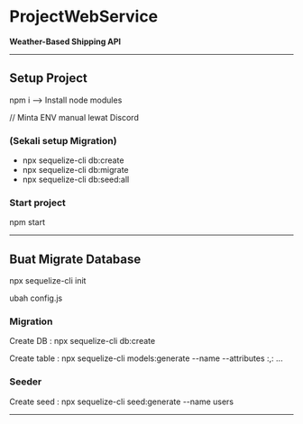 # ProjectWebService
**Weather-Based Shipping API**

-----------------------------------------------------
## Setup Project

npm i           --> Install node modules

// Minta ENV manual lewat Discord

### (Sekali setup Migration)
- npx sequelize-cli db:create
- npx sequelize-cli db:migrate
- npx sequelize-cli db:seed:all

### Start project
npm start

-----------------------------------------------------
## Buat Migrate Database

npx sequelize-cli init

ubah config.js

### **Migration**

Create DB : npx sequelize-cli db:create

Create table : npx sequelize-cli models:generate --name <NamaTable> --attributes <namaattribute>:<datatype>,<namaattribute>:<datatype> ...

### **Seeder**

Create seed : npx sequelize-cli seed:generate --name users

-----------------------------------------------------
